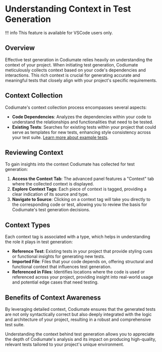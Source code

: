 # Understanding Context in Test Generation

!!! info
    This feature is available for VSCode users only.

## Overview
Effective test generation in Codiumate relies heavily on understanding the context of your project. When initiating test generation, Codiumate meticulously collects context based on your code's dependencies and interactions. This rich context is crucial for generating accurate and meaningful tests that closely align with your project's specific requirements.

## Context Collection
Codiumate's context collection process encompasses several aspects:

- **Code Dependencies**: Analyzes the dependencies within your code to understand the relationships and functionalities that need to be tested.
- **Existing Tests**: Searches for existing tests within your project that could serve as templates for new tests, enhancing style consistency across your test suite. [Learn more about example tests](./example-test.md).

## Reviewing Context
To gain insights into the context Codiumate has collected for test generation:

1. **Access the Context Tab**: The advanced panel features a "Context" tab where the collected context is displayed.
2. **Explore Context Tags**: Each piece of context is tagged, providing a clear indication of its source and type.
3. **Navigate to Source**: Clicking on a context tag will take you directly to the corresponding code or test, allowing you to review the basis for Codiumate's test generation decisions.

## Context Types
Each context tag is associated with a type, which helps in understanding the role it plays in test generation:

- **Reference Test**: Existing tests in your project that provide styling cues or functional insights for generating new tests.
- **Imported File**: Files that your code depends on, offering structural and functional context that influences test generation.
- **Referenced in Files**: Identifies locations where the code is used or referenced across your project, providing insight into real-world usage and potential edge cases that need testing.

## Benefits of Context Awareness
By leveraging detailed context, Codiumate ensures that the generated tests are not only syntactically correct but also deeply integrated with the logic and architecture of your project, resulting in a robust and comprehensive test suite.

Understanding the context behind test generation allows you to appreciate the depth of Codiumate's analysis and its impact on producing high-quality, relevant tests tailored to your project's unique environment.
